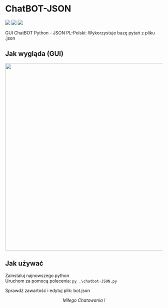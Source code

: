 # ChatBOT-JSON

<a href="#"><img src="https://img.shields.io/badge/RELEASE-v1.0-orange?style=for-the-badge&"></a>
<a href="#"><img src="https://img.shields.io/badge/Python-FFD43B?style=for-the-badge&logo=python&logoColor=blue"></a>
<a href="https://www.buymeacoffee.com/semazurek" target="_blank"><img src="https://img.shields.io/badge/buymeacoffee-27ae60?style=for-the-badge&logo=buymeacoffee&logoColor=white"></a>

GUI ChatBOT Python - JSON PL-Polski: Wykorzystuje bazę pytań z pliku .json

## Jak wygląda (GUI)
<p align="center">
<img src="https://github.com/user-attachments/assets/a13f3caf-cd95-4eb8-8790-5bfbbf8b1288"  width="600">
</p>

## Jak używać

Zainstaluj najnowszego python</br>
Uruchom za pomocą polecenia: ```py .\chatbot-JSON.py ```

Sprawdź zawartość i edytuj plik: bot.json

*<p align="center">Miłego Chatowania !</p>*
